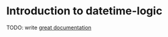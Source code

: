 # Introduction to datetime-logic

TODO: write [great documentation](http://jacobian.org/writing/great-documentation/what-to-write/)
